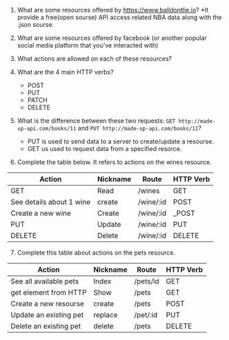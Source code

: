 1) What are some resources offered by https://www.balldontlie.io?
    *It provide a free(open sourse) API access related NBA data along with the .json sourse.

2) What are some resources offered by facebook (or another popular social media platform that you've interacted with)

3) What actions are allowed on each of these resources?

4) What are the 4 main HTTP verbs?
    * POST
    * PUT
    * PATCH
    * DELETE
5) What is the difference between these two requests: `GET http://made-up-api.com/books/11` and `PUT http://made-up-api.com/books/11`?
    * PUT is used to send data to a server to create/update a resourse.
    * GET us used to request data from a specified resorce.
6) Complete the table below. It refers to actions on the wines resource.

| Action                   | Nickname | Route       | HTTP Verb |
|--------------------------|----------|-------------|-----------|
|        GET               | Read     | /wines      | GET       |
| See details about 1 wine | create   | /wine/:id   | POST      |
| Create a new wine        | Create   | /wine/:id   | _POST     |
|        PUT               | Update   | /wine/:id   | PUT       |
|       DELETE             | Delete   | /wine/:id   | DELETE    |


7) Complete this table about actions on the pets resource.

| Action                  | Nickname | Route     | HTTP Verb |
|-------------------------|----------|-----------|-----------|
| See all available pets  | Index    | /pets/id  | GET       |
| get element from HTTP   | Show     | /pets     | GET       |
| Create a new resourse   | create   | /pets     | POST      |
| Update an existing pet  | replace  | /pet/:id  | PUT       |
| Delete an existing pet  | delete   | /pets     | DELETE    |
